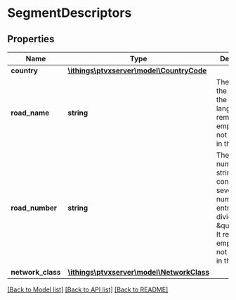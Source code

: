 # SegmentDescriptors

## Properties
Name | Type | Description | Notes
------------ | ------------- | ------------- | -------------
**country** | [**\ithings\ptvxserver\model\CountryCode**](CountryCode.md) |  | 
**road_name** | **string** | The name of the road in the selected language. It remains empty, if it is not available in the data. | [optional] 
**road_number** | **string** | The road number. The string may consist of several number entries divided by \&quot;/\&quot;. It remains empty, if it is not available in the data. | [optional] 
**network_class** | [**\ithings\ptvxserver\model\NetworkClass**](NetworkClass.md) |  | 

[[Back to Model list]](../../README.md#documentation-for-models) [[Back to API list]](../../README.md#documentation-for-api-endpoints) [[Back to README]](../../README.md)

